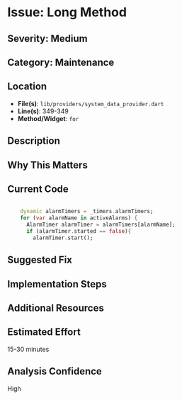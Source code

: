 # Issue: Long Method

## Severity: Medium

## Category: Maintenance

## Location
- **File(s)**: `lib/providers/system_data_provider.dart`
- **Line(s)**: 349-349
- **Method/Widget**: `for`

## Description


## Why This Matters


## Current Code
```dart

    dynamic alarmTimers = _timers.alarmTimers;
    for (var alarmName in activeAlarms) {
      AlarmTimer alarmTimer = alarmTimers[alarmName];
      if (alarmTimer.started == false){
        alarmTimer.start();
```

## Suggested Fix


## Implementation Steps


## Additional Resources


## Estimated Effort
15-30 minutes

## Analysis Confidence
High
